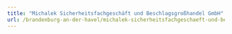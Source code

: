 ```yaml
---
title: "Michalek Sicherheitsfachgeschäft und Beschlagsgroßhandel GmbH"
url: /brandenburg-an-der-havel/michalek-sicherheitsfachgeschaeft-und-beschlagsgrosshandel-gmbh/
---
```

